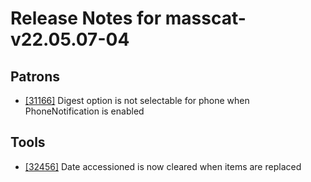 
# Release Notes for masscat-v22.05.07-04

## Patrons

- [[31166]](http://bugs.koha-community.org/bugzilla3/show_bug.cgi?id=31166) Digest option is not selectable for phone when PhoneNotification is enabled

## Tools

- [[32456]](http://bugs.koha-community.org/bugzilla3/show_bug.cgi?id=32456) Date accessioned is now cleared when items are replaced


